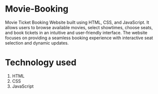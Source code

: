 # Movie-Booking

 Movie Ticket Booking Website built using HTML, CSS, and JavaScript. It allows users to browse available movies, select showtimes, choose seats, and book tickets in an intuitive and user-friendly interface. The website focuses on providing a seamless booking experience with interactive seat selection and dynamic updates.

# Technology  used 
1. HTML
2. CSS
3. JavaScript
